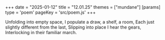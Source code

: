 +++
date = "2025-01-12"
title = "12.01.25"
themes = ["mundane"]
[params]
  type = 'poem'
  pageKey = 'src/poem.js'
+++

Unfolding into empty space,
I populate a draw, a shelf, a room,
Each just slightly different from the last,
Slipping into place I hear the gears,
Interlocking in their familiar march.
